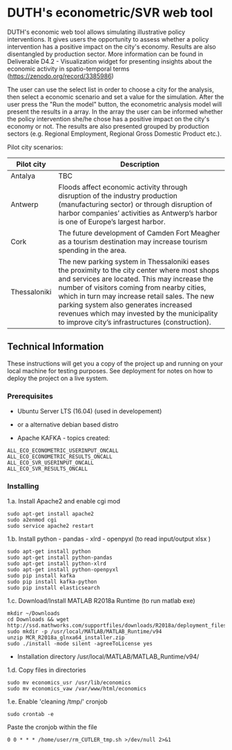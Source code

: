 # DUTH's econometric/SVR web tool

DUTH's economic web tool allows simulating illustrative policy interventions. It gives users the opportunity to assess whether a policy intervention has a positive impact on the city's economy. Results are also disentangled by production sector. More information can be found in Deliverable D4.2 - Visualization widget for presenting insights about the economic activity in spatio-temporal terms (https://zenodo.org/record/3385986)

The user can use the select list in order to choose a city for the analysis, then select a economic scenario and set a value for the simulation. After the user press the "Run the model" button, the econometric analysis model will present the results in a array. In the array the user can be informed whether the policy intervention she/he chose has a positive impact on the city's economy or not. The results are also presented grouped by production sectors (e.g. Regional Employment, Regional Gross Domestic Product etc.).

Pilot city scenarios:

| Pilot city  | Description |
| ---- | ----------- |
| Antalya  | TBC |
| Antwerp  | Floods affect economic activity through disruption of the industry production (manufacturing sector) or through disruption of harbor companies’ activities as Antwerp’s harbor is one of Europe’s largest harbor. |
| Cork  | The future development of Camden Fort Meagher as a tourism destination may increase tourism spending in the area. |
| Thessaloniki  | The new parking system in Thessaloniki eases the proximity to the city center where most shops and services are located. This may increase the number of visitors coming from nearby cities, which in turn may increase retail sales. The new parking system also generates increased revenues which may invested by the municipality to improve city’s infrastructures (construction). |


## Technical Information

These instructions will get you a copy of the project up and running on your local machine for testing purposes. See deployment for notes on how to deploy the project on a live system.

### Prerequisites

- Ubuntu Server LTS (16.04) (used in developement)
- or a alternative debian based distro

- Apache KAFKA - topics created:
```
ALL_ECO_ECONOMETRIC_USERINPUT_ONCALL
ALL_ECO_ECONOMETRIC_RESULTS_ONCALL
ALL_ECO_SVR_USERINPUT_ONCALL
ALL_ECO_SVR_RESULTS_ONCALL
```

### Installing

1.a. Install Apache2 and enable cgi mod
```
sudo apt-get install apache2
sudo a2enmod cgi
sudo service apache2 restart
```

1.b. Install python - pandas - xlrd - openpyxl (to read input/output xlsx )
```
sudo apt-get install python
sudo apt-get install python-pandas
sudo apt-get install python-xlrd
sudo apt-get install python-openpyxl
sudo pip install kafka
sudo pip install kafka-python
sudo pip install elasticsearch
```

1.c. Download/Install MATLAB R2018a Runtime (to run matlab exe)

```
mkdir ~/Downloads
cd Downloads && wget http://ssd.mathworks.com/supportfiles/downloads/R2018a/deployment_files/R2018a/installers/glnxa64/MCR_R2018a_glnxa64_installer.zip
sudo mkdir -p /usr/local/MATLAB/MATLAB_Runtime/v94
unzip MCR_R2018a_glnxa64_installer.zip
sudo ./install -mode silent -agreeToLicense yes
```

* Installation directory /usr/local/MATLAB/MATLAB_Runtime/v94/

1.d. Copy files in directories
```
sudo mv economics_usr /usr/lib/economics
sudo mv economics_vaw /var/www/html/economics
```

1.e. Enable 'cleaning /tmp/' cronjob

```
sudo crontab -e
```

Paste the cronjob within the file
```
0 0 * * * /home/user/rm_CUTLER_tmp.sh >/dev/null 2>&1
```
